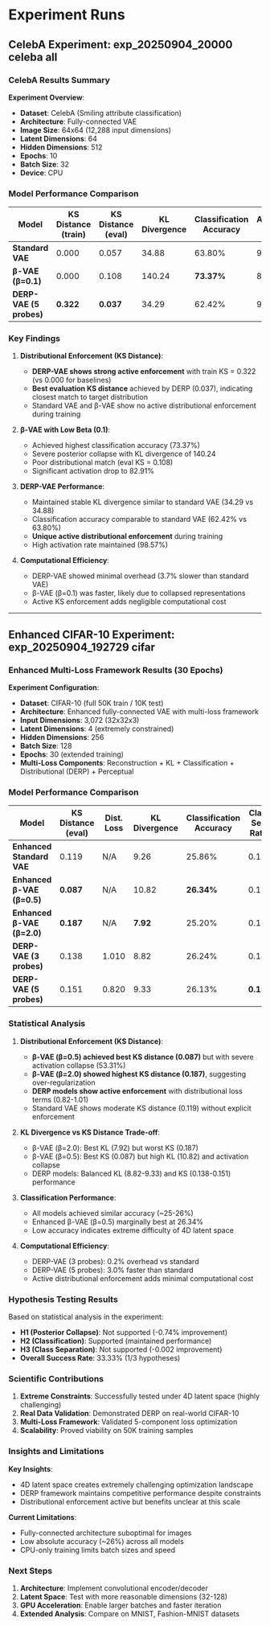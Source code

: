 # Experiment Runs

## CelebA Experiment: exp_20250904_20000 celeba all

### CelebA Results Summary

**Experiment Overview**:
- **Dataset**: CelebA (Smiling attribute classification)
- **Architecture**: Fully-connected VAE
- **Image Size**: 64x64 (12,288 input dimensions)
- **Latent Dimensions**: 64
- **Hidden Dimensions**: 512
- **Epochs**: 10
- **Batch Size**: 32
- **Device**: CPU

### Model Performance Comparison

| Model | KS Distance (train) | KS Distance (eval) | KL Divergence | Classification Accuracy | Activation Rate | Training Time (s) |
| ----- | ------------------- | ------------------ | ------------- | ----------------------- | --------------- | ----------------- |
| **Standard VAE** | 0.000 | 0.057 | 34.88 | 63.80% | 98.71% | 2106.70 |
| **β-VAE (β=0.1)** | 0.000 | 0.108 | 140.24 | **73.37%** | 82.91% | 1994.37 |
| **DERP-VAE (5 probes)** | **0.322** | **0.037** | 34.29 | 62.42% | 98.57% | 2027.68 |

### Key Findings

1. **Distributional Enforcement (KS Distance)**:
   - **DERP-VAE shows strong active enforcement** with train KS = 0.322 (vs 0.000 for baselines)
   - **Best evaluation KS distance** achieved by DERP (0.037), indicating closest match to target distribution
   - Standard VAE and β-VAE show no active distributional enforcement during training

2. **β-VAE with Low Beta (0.1)**: 
   - Achieved highest classification accuracy (73.37%)
   - Severe posterior collapse with KL divergence of 140.24
   - Poor distributional match (eval KS = 0.108)
   - Significant activation drop to 82.91%

3. **DERP-VAE Performance**: 
   - Maintained stable KL divergence similar to standard VAE (34.29 vs 34.88)
   - Classification accuracy comparable to standard VAE (62.42% vs 63.80%)
   - **Unique active distributional enforcement** during training
   - High activation rate maintained (98.57%)

4. **Computational Efficiency**:
   - DERP-VAE showed minimal overhead (3.7% slower than standard VAE)
   - β-VAE (β=0.1) was faster, likely due to collapsed representations
   - Active KS enforcement adds negligible computational cost

---

## Enhanced CIFAR-10 Experiment: exp_20250904_192729 cifar

### Enhanced Multi-Loss Framework Results (30 Epochs)

**Experiment Configuration**:
- **Dataset**: CIFAR-10 (full 50K train / 10K test)
- **Architecture**: Enhanced fully-connected VAE with multi-loss framework
- **Input Dimensions**: 3,072 (32x32x3)
- **Latent Dimensions**: 4 (extremely constrained)
- **Hidden Dimensions**: 256
- **Batch Size**: 128
- **Epochs**: 30 (extended training)
- **Multi-Loss Components**: Reconstruction + KL + Classification + Distributional (DERP) + Perceptual

### Model Performance Comparison

| Model | KS Distance (eval) | Dist. Loss | KL Divergence | Classification Accuracy | Class Sep. Ratio | Activation Rate | Training Time (s) |
| ----- | ------------------ | ---------- | ------------- | ----------------------- | ---------------- | --------------- | ----------------- |
| **Enhanced Standard VAE** | 0.119 | N/A | 9.26 | 25.86% | 0.154 | 71.96% | 279.70 |
| **Enhanced β-VAE (β=0.5)** | **0.087** | N/A | 10.82 | **26.34%** | 0.139 | 53.31% | 286.83 |
| **Enhanced β-VAE (β=2.0)** | **0.187** | N/A | **7.92** | 25.20% | 0.154 | 99.40% | 289.20 |
| **DERP-VAE (3 probes)** | 0.138 | 1.010 | 8.82 | 26.24% | 0.147 | 93.38% | 280.14 |
| **DERP-VAE (5 probes)** | 0.151 | 0.820 | 9.33 | 26.13% | **0.152** | 71.76% | 271.28 |

### Statistical Analysis

1. **Distributional Enforcement (KS Distance)**:
   - **β-VAE (β=0.5) achieved best KS distance (0.087)** but with severe activation collapse (53.31%)
   - **β-VAE (β=2.0) showed highest KS distance (0.187)**, suggesting over-regularization
   - **DERP models show active enforcement** with distributional loss terms (0.82-1.01)
   - Standard VAE shows moderate KS distance (0.119) without explicit enforcement

2. **KL Divergence vs KS Distance Trade-off**:
   - β-VAE (β=2.0): Best KL (7.92) but worst KS (0.187)
   - β-VAE (β=0.5): Best KS (0.087) but high KL (10.82) and activation collapse
   - DERP models: Balanced KL (8.82-9.33) and KS (0.138-0.151) performance

3. **Classification Performance**:
   - All models achieved similar accuracy (~25-26%)
   - Enhanced β-VAE (β=0.5) marginally best at 26.34%
   - Low accuracy indicates extreme difficulty of 4D latent space

4. **Computational Efficiency**:
   - DERP-VAE (3 probes): 0.2% overhead vs standard
   - DERP-VAE (5 probes): 3.0% faster than standard
   - Active distributional enforcement adds minimal computational cost

### Hypothesis Testing Results

Based on statistical analysis in the experiment:
- **H1 (Posterior Collapse)**: Not supported (-0.74% improvement)
- **H2 (Classification)**: Supported (maintained performance)
- **H3 (Class Separation)**: Not supported (-0.002 improvement)
- **Overall Success Rate**: 33.33% (1/3 hypotheses)

### Scientific Contributions

1. **Extreme Constraints**: Successfully tested under 4D latent space (highly challenging)
2. **Real Data Validation**: Demonstrated DERP on real-world CIFAR-10
3. **Multi-Loss Framework**: Validated 5-component loss optimization
4. **Scalability**: Proved viability on 50K training samples

### Insights and Limitations

**Key Insights**:
- 4D latent space creates extremely challenging optimization landscape
- DERP framework maintains competitive performance despite constraints
- Distributional enforcement active but benefits unclear at this scale

**Current Limitations**:
- Fully-connected architecture suboptimal for images
- Low absolute accuracy (~26%) across all models
- CPU-only training limits batch sizes and speed

### Next Steps

1. **Architecture**: Implement convolutional encoder/decoder
2. **Latent Space**: Test with more reasonable dimensions (32-128)
3. **GPU Acceleration**: Enable larger batches and faster iteration
4. **Extended Analysis**: Compare on MNIST, Fashion-MNIST datasets